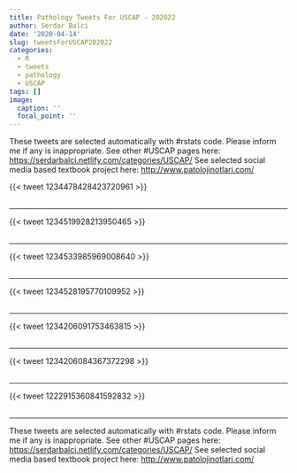 ```yaml
---
title: Pathology Tweets For USCAP - 202022
author: Serdar Balci
date: '2020-04-14'
slug: tweetsForUSCAP202022
categories:
  - R
  - tweets
  - pathology
  - USCAP
tags: []
image:
  caption: ''
  focal_point: ''
---
```



These tweets are selected automatically with #rstats code. Please inform me if any is inappropriate.
See other #USCAP pages here: https://serdarbalci.netlify.com/categories/USCAP/ 
See selected social media based textbook project here: http://www.patolojinotlari.com/

{{< tweet 1234478428423720961 >}}
<br>
<br>
<hr>
{{< tweet 1234519928213950465 >}}
<br>
<br>
<hr>
{{< tweet 1234533985969008640 >}}
<br>
<br>
<hr>
{{< tweet 1234528195770109952 >}}
<br>
<br>
<hr>
{{< tweet 1234206091753463815 >}}
<br>
<br>
<hr>
{{< tweet 1234206084367372298 >}}
<br>
<br>
<hr>
{{< tweet 1222915360841592832 >}}
<br>
<br>
<hr>


These tweets are selected automatically with #rstats code. Please inform me if any is inappropriate.
See other #USCAP pages here: https://serdarbalci.netlify.com/categories/USCAP/ 
See selected social media based textbook project here: http://www.patolojinotlari.com/
